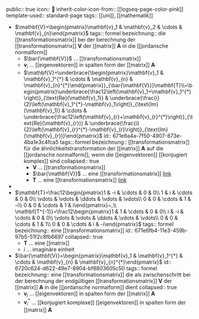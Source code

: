 public:: true
icon:: 💱
inherit-color-icon-from:: [[logseq-page-color-pink]]
template-used:: standard-page
tags:: [[uni]], [[mathematik]]

- $\mathbf{V}=\begin{pmatrix}\mathbf{v}_1 & \mathbf{v}_2 & \cdots & \mathbf{v}_{n}\end{pmatrix}$
  tags:: formel
  bezeichnung:: die [[transformationsmatrix]] bei der berechnung der [[transformationsmatrix]] $\mathbf{V}$ der [[matrix]] $\mathbf{A}$ in die [[jordansche normalform]]
	- $\bar{\mathbf{V}}$ ... [[transformationsmatrix]]
	- $\mathbf{v}_{i}$ ... [[eigenvektoren]] in spalten form der [[matrix]] $\mathbf{A}$
	- $\mathbf{V}=\underbrace{\begin{pmatrix}\mathbf{v}_1 & \mathbf{v}_1^{*} & \cdots & \mathbf{v}_{n} & \mathbf{v}_{n}^{*}\end{pmatrix}}_{\bar{\mathbf{V}}}\mathbf{T}\\=\begin{pmatrix}\underbrace{\frac12\left(\mathbf{v}_1+\mathbf{v}_1^{*}\right)}_{\text{Re}(\mathbf{v}_1)} & \underbrace{\frac{i}{2}\left(\mathbf{v}_1^{*}-\mathbf{v}_1\right)}_{\text{Im}(\mathbf{v}_1)} & \cdots & \underbrace{\frac12\left(\mathbf{v}_{r}+\mathbf{v}_{r}^{*}\right)}_{\text{Re}(\mathbf{v}_{r})} & \underbrace{\frac{i}{2}\left(\mathbf{v}_{r}^{*}-\mathbf{v}_{r}\right)}_{\text{Im}(\mathbf{v}_{r})}\end{pmatrix}$
	  id:: 671e6a4a-7f50-4907-873e-4ba1e3c4fca5
	  tags:: formel
	  bezeichnung:: [[transformationsmatrix]] für die ähnlichkeitstransformation der [[matrix]] $\mathbf{A}$ auf die [[jordansche normalform]], wenn die [[eigenvektoren]] [[konjugiert komplex]] sind
	  collapsed:: true
		- $\mathbf{V}$ ... [[transformationsmatrix]]
		- $\bar{\mathbf{V}}$ ... eine [[transformationsmatrix]] [link](((6720c624-d622-49e7-8904-bf8803605c50)))
		- $\mathbf{T}$ ... eine [[transformationsmatrix]] [link](((671e6fb4-11e3-459b-97b5-51f2c8fb6697)))
-
- $\mathbf{T}=\frac12\begin{pmatrix}1 & -i & \cdots & 0 & 0\\ 1 & i & \cdots & 0 & 0\\ \vdots & \vdots & \ddots & \vdots & \vdots\\ 0 & 0 & \cdots & 1 & -i\\ 0 & 0 & \cdots & 1 & i\end{pmatrix}~,\\ \mathbf{T^{-1}}=\frac12\begin{pmatrix}1 & 1 & \cdots & 0 & 0\\ i & -i & \cdots & 0 & 0\\ \vdots & \vdots & \ddots & \vdots & \vdots\\ 0 & 0 & \cdots & 1 & 1\\ 0 & 0 & \cdots & i & -i\end{pmatrix}$
  tags:: formel
  bezeichnung:: eine [[transformationsmatrix]]
  id:: 671e6fb4-11e3-459b-97b5-51f2c8fb6697
  collapsed:: true
	- $\mathbf{T}$ ... eine [[matrix]]
	- $i$ ... imaginäre einheit
- $\bar{\mathbf{V}}=\begin{pmatrix}\mathbf{v}_1 & \mathbf{v}_1^{*} & \cdots & \mathbf{v}_{n} & \mathbf{v}_{n}^{*}\end{pmatrix}$
  id:: 6720c624-d622-49e7-8904-bf8803605c50
  tags:: formel
  bezeichnung:: eine [[transformationsmatrix]] die als zwischenschritt bei der berechnung der endgültigen [[transformationsmatrix]] $\mathbf{V}$ der [[matrix]] $\mathbf{A}$ in die [[jordansche normalform]] dient
  collapsed:: true
	- $\mathbf{v}_{i}$ ... [[eigenvektoren]] in spalten form der [[matrix]] $\mathbf{A}$
	- $\mathbf{v}_{i}^{*}$ ... [[konjugiert komplexe]] [[eigenvektoren]] in spalten form der [[matrix]] $\mathbf{A}$
